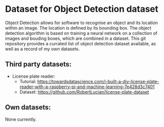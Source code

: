 # Dataset for Object Detection dataset
Object Detection allows for software to recognise an object and its location within an image. The location is defined by its bounding box.
The object detection algorithm is based on training a neural network on a collection of images and bouding boxes, which are combined in a dataset. This git repository provides a currated list of object detection dataset available, as well as a record of my own datasets.

## Third party datasets:
* License plate reader:
  * Tutorial: https://towardsdatascience.com/i-built-a-diy-license-plate-reader-with-a-raspberry-pi-and-machine-learning-7e428d3c7401
  * Dataset: https://github.com/RobertLucian/license-plate-dataset

## Own datasets:
None currently.
